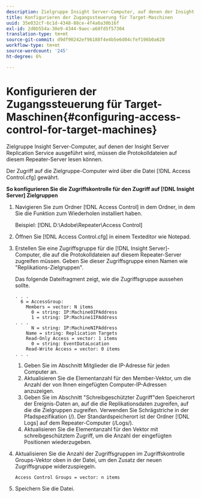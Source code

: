 ```yaml
---
description: Zielgruppe Insight Server-Computer, auf denen der Insight Server Replication Service ausgeführt wird, müssen die Protokolldateien auf diesem Repeater-Server lesen können.
title: Konfigurieren der Zugangssteuerung für Target-Maschinen
uuid: 35e032cf-6c1d-4348-88ce-4f4a6a30b16f
exl-id: 2d0b554a-30e9-4344-9aec-a68fd5f57304
translation-type: tm+mt
source-git-commit: d9df90242ef96188f4e4b5e6d04cfef196b0a628
workflow-type: tm+mt
source-wordcount: '245'
ht-degree: 6%

---
```


# Konfigurieren der Zugangssteuerung für Target-Maschinen{#configuring-access-control-for-target-machines}

Zielgruppe Insight Server-Computer, auf denen der Insight Server Replication Service ausgeführt wird, müssen die Protokolldateien auf diesem Repeater-Server lesen können.

Der Zugriff auf die Zielgruppe-Computer wird über die Datei [!DNL Access Control.cfg] gewährt.

**So konfigurieren Sie die Zugriffskontrolle für den Zugriff auf  [!DNL Insight Server] Zielgruppen**

1. Navigieren Sie zum Ordner [!DNL Access Control] in dem Ordner, in dem Sie die Funktion zum Wiederholen installiert haben.

   Beispiel: [!DNL D:\Adobe\Repeater\Access Control]

1. Öffnen Sie [!DNL Access Control.cfg] in einem Texteditor wie Notepad.
1. Erstellen Sie eine Zugriffsgruppe für die [!DNL Insight Server]-Computer, die auf die Protokolldateien auf diesem Repeater-Server zugreifen müssen. Geben Sie dieser Zugriffsgruppe einen Namen wie &quot;Replikations-Zielgruppen&quot;.

   Das folgende Dateifragment zeigt, wie die Zugriffsgruppe aussehen sollte.

   ```
   . . . 
     6 = AccessGroup: 
       Members = vector: N items 
         0 = string: IP:Machine0IPAddress 
         1 = string: IP:Machine1IPAddress 
   . . . 
         N = string: IP:MachineNIPAddress 
       Name = string: Replication Targets 
       Read-Only Access = vector: 1 items 
         0 = string: EventDataLocation 
       Read-Write Access = vector: 0 items 
   . . .
   ```

   1. Geben Sie im Abschnitt Mitglieder die IP-Adresse für jeden Computer an.
   1. Aktualisieren Sie die Elementanzahl für den Member-Vektor, um die Anzahl der von Ihnen eingefügten Computer-IP-Adressen anzuzeigen.
   1. Geben Sie im Abschnitt &quot;Schreibgeschützter Zugriff&quot;den Speicherort der Ereignis-Daten an, auf die die Replikationsdaten zugreifen, auf die die Zielgruppen zugreifen. Verwenden Sie Schrägstriche in der Pfadspezifikation (/). Der Standardspeicherort ist der Ordner [!DNL Logs] auf dem Repeater-Computer (/Logs/).
   1. Aktualisieren Sie die Elementanzahl für den Vektor mit schreibgeschütztem Zugriff, um die Anzahl der eingefügten Positionen wiederzugeben.

1. Aktualisieren Sie die Anzahl der Zugriffsgruppen im Zugriffskontrolle Groups-Vektor oben in der Datei, um den Zusatz der neuen Zugriffsgruppe widerzuspiegeln.

   ```
   Access Control Groups = vector: n items
   ```

1. Speichern Sie die Datei.

